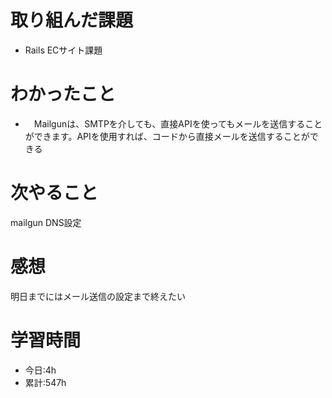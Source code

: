 # 取り組んだ課題
  - Rails ECサイト課題
# わかったこと
*   　Mailgunは、SMTPを介しても、直接APIを使ってもメールを送信することができます。APIを使用すれば、コードから直接メールを送信することができる

# 次やること
mailgun DNS設定
# 感想
明日までにはメール送信の設定まで終えたい
# 学習時間
- 今日:4h
- 累計:547h